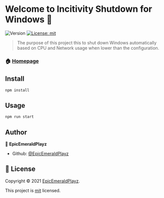 # Welcome to Incitivity Shutdown for Windows 👋
![Version](https://img.shields.io/badge/version-1.0-blue.svg?cacheSeconds=2592000)
[![License: mit](https://img.shields.io/badge/License-mit-green.svg)](https://github.com/EpicEmeraldPlayz/nodejs-inactivity-shutdown-windows/blob/master/LICENSE)

> The purpose of this project this to shut down Windows automatically based on CPU and Network usage when lower than the configuration.

### 🏠 [Homepage](https://github.com/EpicEmeraldPlayz/nodejs-inactivity-shutdown-windows/)

## Install

```sh
npm install
```

## Usage

```sh
npm run start
```

## Author

👤 **EpicEmeraldPlayz**

* Github: [@EpicEmeraldPlayz](https://github.com/EpicEmeraldPlayz)

## 📝 License

Copyright © 2021 [EpicEmeraldPlayz](https://github.com/EpicEmeraldPlayz).

This project is [mit](https://github.com/EpicEmeraldPlayz/nodejs-inactivity-shutdown-windows/blob/main/LICENSE) licensed.
